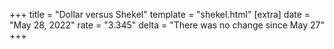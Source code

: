 +++
title = "Dollar versus Shekel"
template = "shekel.html"
[extra]
date = "May 28, 2022"
rate = "3.345"
delta = "There was no change since May 27"
+++
